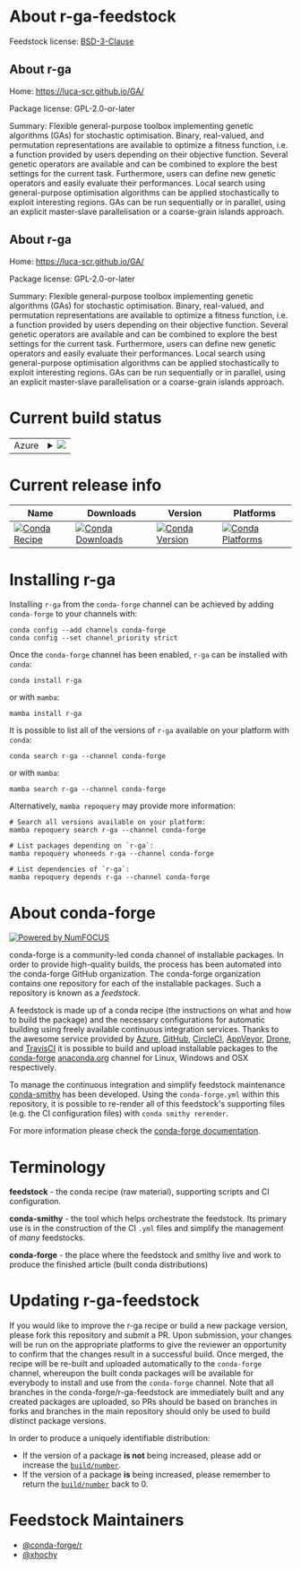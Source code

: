 About r-ga-feedstock
====================

Feedstock license: [BSD-3-Clause](https://github.com/conda-forge/r-ga-feedstock/blob/main/LICENSE.txt)


About r-ga
----------

Home: https://luca-scr.github.io/GA/

Package license: GPL-2.0-or-later

Summary: Flexible general-purpose toolbox implementing genetic algorithms (GAs) for stochastic optimisation. Binary, real-valued, and permutation representations are available to optimize a fitness function, i.e. a function provided by users depending on their objective function. Several genetic operators are available and can be combined to explore the best settings for the current task. Furthermore, users can define new genetic operators and easily evaluate their performances. Local search using general-purpose optimisation algorithms can be applied stochastically to exploit interesting regions. GAs can be run sequentially or in parallel, using an explicit master-slave parallelisation or a coarse-grain islands approach.

About r-ga
----------

Home: https://luca-scr.github.io/GA/

Package license: GPL-2.0-or-later

Summary: Flexible general-purpose toolbox implementing genetic algorithms (GAs) for stochastic optimisation. Binary, real-valued, and permutation representations are available to optimize a fitness function, i.e. a function provided by users depending on their objective function. Several genetic operators are available and can be combined to explore the best settings for the current task. Furthermore, users can define new genetic operators and easily evaluate their performances. Local search using general-purpose optimisation algorithms can be applied stochastically to exploit interesting regions. GAs can be run sequentially or in parallel, using an explicit master-slave parallelisation or a coarse-grain islands approach.

Current build status
====================


<table>
    
  <tr>
    <td>Azure</td>
    <td>
      <details>
        <summary>
          <a href="https://dev.azure.com/conda-forge/feedstock-builds/_build/latest?definitionId=7243&branchName=main">
            <img src="https://dev.azure.com/conda-forge/feedstock-builds/_apis/build/status/r-ga-feedstock?branchName=main">
          </a>
        </summary>
        <table>
          <thead><tr><th>Variant</th><th>Status</th></tr></thead>
          <tbody><tr>
              <td>linux_64_r_base4.2</td>
              <td>
                <a href="https://dev.azure.com/conda-forge/feedstock-builds/_build/latest?definitionId=7243&branchName=main">
                  <img src="https://dev.azure.com/conda-forge/feedstock-builds/_apis/build/status/r-ga-feedstock?branchName=main&jobName=linux&configuration=linux%20linux_64_r_base4.2" alt="variant">
                </a>
              </td>
            </tr><tr>
              <td>linux_64_r_base4.3</td>
              <td>
                <a href="https://dev.azure.com/conda-forge/feedstock-builds/_build/latest?definitionId=7243&branchName=main">
                  <img src="https://dev.azure.com/conda-forge/feedstock-builds/_apis/build/status/r-ga-feedstock?branchName=main&jobName=linux&configuration=linux%20linux_64_r_base4.3" alt="variant">
                </a>
              </td>
            </tr><tr>
              <td>osx_64_r_base4.2</td>
              <td>
                <a href="https://dev.azure.com/conda-forge/feedstock-builds/_build/latest?definitionId=7243&branchName=main">
                  <img src="https://dev.azure.com/conda-forge/feedstock-builds/_apis/build/status/r-ga-feedstock?branchName=main&jobName=osx&configuration=osx%20osx_64_r_base4.2" alt="variant">
                </a>
              </td>
            </tr><tr>
              <td>osx_64_r_base4.3</td>
              <td>
                <a href="https://dev.azure.com/conda-forge/feedstock-builds/_build/latest?definitionId=7243&branchName=main">
                  <img src="https://dev.azure.com/conda-forge/feedstock-builds/_apis/build/status/r-ga-feedstock?branchName=main&jobName=osx&configuration=osx%20osx_64_r_base4.3" alt="variant">
                </a>
              </td>
            </tr><tr>
              <td>win_64</td>
              <td>
                <a href="https://dev.azure.com/conda-forge/feedstock-builds/_build/latest?definitionId=7243&branchName=main">
                  <img src="https://dev.azure.com/conda-forge/feedstock-builds/_apis/build/status/r-ga-feedstock?branchName=main&jobName=win&configuration=win%20win_64_" alt="variant">
                </a>
              </td>
            </tr>
          </tbody>
        </table>
      </details>
    </td>
  </tr>
</table>

Current release info
====================

| Name | Downloads | Version | Platforms |
| --- | --- | --- | --- |
| [![Conda Recipe](https://img.shields.io/badge/recipe-r--ga-green.svg)](https://anaconda.org/conda-forge/r-ga) | [![Conda Downloads](https://img.shields.io/conda/dn/conda-forge/r-ga.svg)](https://anaconda.org/conda-forge/r-ga) | [![Conda Version](https://img.shields.io/conda/vn/conda-forge/r-ga.svg)](https://anaconda.org/conda-forge/r-ga) | [![Conda Platforms](https://img.shields.io/conda/pn/conda-forge/r-ga.svg)](https://anaconda.org/conda-forge/r-ga) |

Installing r-ga
===============

Installing `r-ga` from the `conda-forge` channel can be achieved by adding `conda-forge` to your channels with:

```
conda config --add channels conda-forge
conda config --set channel_priority strict
```

Once the `conda-forge` channel has been enabled, `r-ga` can be installed with `conda`:

```
conda install r-ga
```

or with `mamba`:

```
mamba install r-ga
```

It is possible to list all of the versions of `r-ga` available on your platform with `conda`:

```
conda search r-ga --channel conda-forge
```

or with `mamba`:

```
mamba search r-ga --channel conda-forge
```

Alternatively, `mamba repoquery` may provide more information:

```
# Search all versions available on your platform:
mamba repoquery search r-ga --channel conda-forge

# List packages depending on `r-ga`:
mamba repoquery whoneeds r-ga --channel conda-forge

# List dependencies of `r-ga`:
mamba repoquery depends r-ga --channel conda-forge
```


About conda-forge
=================

[![Powered by
NumFOCUS](https://img.shields.io/badge/powered%20by-NumFOCUS-orange.svg?style=flat&colorA=E1523D&colorB=007D8A)](https://numfocus.org)

conda-forge is a community-led conda channel of installable packages.
In order to provide high-quality builds, the process has been automated into the
conda-forge GitHub organization. The conda-forge organization contains one repository
for each of the installable packages. Such a repository is known as a *feedstock*.

A feedstock is made up of a conda recipe (the instructions on what and how to build
the package) and the necessary configurations for automatic building using freely
available continuous integration services. Thanks to the awesome service provided by
[Azure](https://azure.microsoft.com/en-us/services/devops/), [GitHub](https://github.com/),
[CircleCI](https://circleci.com/), [AppVeyor](https://www.appveyor.com/),
[Drone](https://cloud.drone.io/welcome), and [TravisCI](https://travis-ci.com/)
it is possible to build and upload installable packages to the
[conda-forge](https://anaconda.org/conda-forge) [anaconda.org](https://anaconda.org/)
channel for Linux, Windows and OSX respectively.

To manage the continuous integration and simplify feedstock maintenance
[conda-smithy](https://github.com/conda-forge/conda-smithy) has been developed.
Using the ``conda-forge.yml`` within this repository, it is possible to re-render all of
this feedstock's supporting files (e.g. the CI configuration files) with ``conda smithy rerender``.

For more information please check the [conda-forge documentation](https://conda-forge.org/docs/).

Terminology
===========

**feedstock** - the conda recipe (raw material), supporting scripts and CI configuration.

**conda-smithy** - the tool which helps orchestrate the feedstock.
                   Its primary use is in the construction of the CI ``.yml`` files
                   and simplify the management of *many* feedstocks.

**conda-forge** - the place where the feedstock and smithy live and work to
                  produce the finished article (built conda distributions)


Updating r-ga-feedstock
=======================

If you would like to improve the r-ga recipe or build a new
package version, please fork this repository and submit a PR. Upon submission,
your changes will be run on the appropriate platforms to give the reviewer an
opportunity to confirm that the changes result in a successful build. Once
merged, the recipe will be re-built and uploaded automatically to the
`conda-forge` channel, whereupon the built conda packages will be available for
everybody to install and use from the `conda-forge` channel.
Note that all branches in the conda-forge/r-ga-feedstock are
immediately built and any created packages are uploaded, so PRs should be based
on branches in forks and branches in the main repository should only be used to
build distinct package versions.

In order to produce a uniquely identifiable distribution:
 * If the version of a package **is not** being increased, please add or increase
   the [``build/number``](https://docs.conda.io/projects/conda-build/en/latest/resources/define-metadata.html#build-number-and-string).
 * If the version of a package **is** being increased, please remember to return
   the [``build/number``](https://docs.conda.io/projects/conda-build/en/latest/resources/define-metadata.html#build-number-and-string)
   back to 0.

Feedstock Maintainers
=====================

* [@conda-forge/r](https://github.com/conda-forge/r/)
* [@xhochy](https://github.com/xhochy/)

